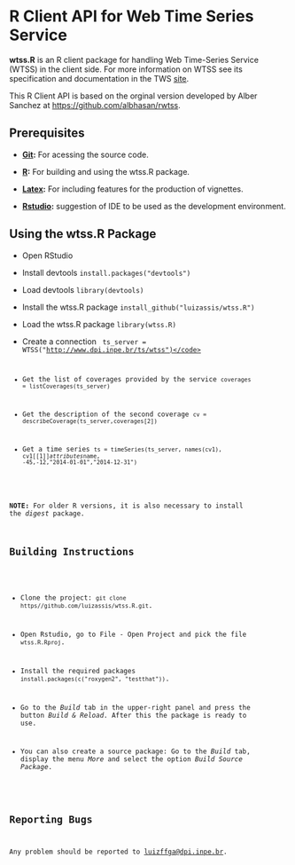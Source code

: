# R Client API for Web Time Series Service

**wtss.R** is an R client package for handling Web Time-Series Service (WTSS) in the client side. For more information on WTSS see  its specification and documentation in the TWS [site](https://github.com/e-sensing/tws). 

This R Client API is based on the orginal version developed by Alber Sanchez at https://github.com/albhasan/rwtss.

## Prerequisites

- **<a href="http://git-scm.com/">Git</a>:** For acessing the source code.

- **<a href="http://www.r-project.org/">R</a>:** For building and using the wtss.R package.

- **<a href="https://www.latex-project.org/">Latex</a>:** For including features for the production of vignettes.

- **<a href="http://www.rstudio.com/">Rstudio</a>:** suggestion of IDE to be used as the development environment.

## Using the wtss.R Package

- Open RStudio

- Install devtools <code>install.packages("devtools")</code>
 
- Load devtools <code>library(devtools)</code>

- Install the wtss.R package <code>install_github("luizassis/wtss.R")</code>

- Load the wtss.R package <code>library(wtss.R)</code>

- Create a connection <code> ts_server = WTSS("http://www.dpi.inpe.br/ts/wtss")</code>

- Get the list of coverages provided by the service <code>coverages = listCoverages(ts_server)</code>

- Get the description of the second coverage <code>cv = describeCoverage(ts_server,coverages[2])</code>

- Get a time series <code>ts = timeSeries(ts_server, names(cv1), cv1[[1]]$attributes$name, -45,-12,"2014-01-01","2014-12-31")</code>

<b>NOTE:</b> For older R versions, it is also necessary to install the <i>digest</i> package.
 
## Building Instructions

- Clone the project: <code>git clone https//github.com/luizassis/wtss.R.git</code>.

- Open Rstudio, go to File - Open Project and pick the file <code>wtss.R.Rproj</code>.

- Install the required packages <code>install.packages(c("roxygen2", "testthat"))</code>.

- Go to the <i>Build</i> tab in the upper-right panel and press the button <i>Build & Reload</i>. After this the package is ready to use.

- You can also create a source package: Go to the <i>Build</i> tab, display the menu <i>More</i> and select the option <i>Build Source Package</i>.


## Reporting Bugs

Any problem should be reported to luizffga@dpi.inpe.br.


<!--For more information on wtss.R, please, visit its main web page at: http://www.dpi.inpe.br/esensing.-->
